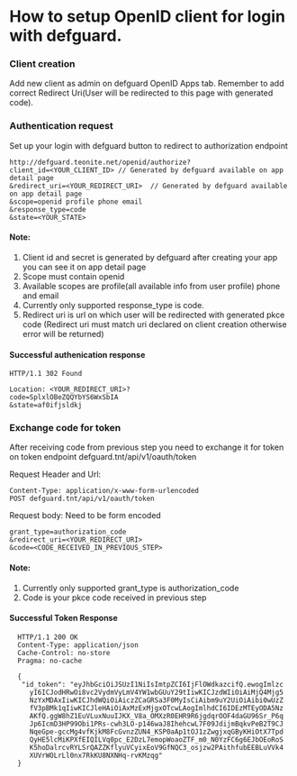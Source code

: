 # How to setup OpenID client for login with defguard.

### Client creation

Add new client as admin on defguard OpenID Apps tab. Remember to add correct Redirect Uri(User will be redirected to this page with generated code).

### Authentication request

Set up your login with defguard button to redirect to authorization endpoint

```
http://defguard.teonite.net/openid/authorize?
client_id=<YOUR_CLIENT_ID> // Generated by defguard available on app detail page
&redirect_uri=<YOUR_REDIRECT_URI>  // Generated by defguard available on app detail page
&scope=openid profile phone email
&response_type=code
&state=<YOUR_STATE>
```

#### Note:

1. Client id and secret is generated by defguard after creating your app you can see it on app detail page
2. Scope must contain openid
3. Available scopes are profile(all available info from user profile) phone and email
4. Currently only supported response_type is code.
5. Redirect uri is url on which user will be redirected with generated pkce code (Redirect uri must match uri declared on client creation otherwise error will be returned)

#### Successful authenication response

```
HTTP/1.1 302 Found

Location: <YOUR_REDIRECT_URI>?
code=SplxlOBeZQQYbYS6WxSbIA
&state=af0ifjsldkj
```

### Exchange code for token

After receiving code from previous step you need to exchange it for token
on token endpoint defguard.tnt/api/v1/oauth/token

Request Header and Url:

```
Content-Type: application/x-www-form-urlencoded
POST defguard.tnt/api/v1/oauth/token
```

Request body:
Need to be form encoded
```
grant_type=authorization_code
&redirect_uri=<YOUR_REDIRECT_URI>
&code=<CODE_RECEIVED_IN_PREVIOUS_STEP>
```

#### Note:

1. Currently only supported grant_type is authorization_code
2. Code is your pkce code received in previous step

#### Successful Token Response

```
  HTTP/1.1 200 OK
  Content-Type: application/json
  Cache-Control: no-store
  Pragma: no-cache

  {
   "id_token": "eyJhbGciOiJSUzI1NiIsImtpZCI6IjFlOWdkazcifQ.ewogImlzc
     yI6ICJodHRwOi8vc2VydmVyLmV4YW1wbGUuY29tIiwKICJzdWIiOiAiMjQ4Mjg5
     NzYxMDAxIiwKICJhdWQiOiAiczZCaGRSa3F0MyIsCiAibm9uY2UiOiAibi0wUzZ
     fV3pBMk1qIiwKICJleHAiOiAxMzExMjgxOTcwLAogImlhdCI6IDEzMTEyODA5Nz
     AKfQ.ggW8hZ1EuVLuxNuuIJKX_V8a_OMXzR0EHR9R6jgdqrOOF4daGU96Sr_P6q
     Jp6IcmD3HP99Obi1PRs-cwh3LO-p146waJ8IhehcwL7F09JdijmBqkvPeB2T9CJ
     NqeGpe-gccMg4vfKjkM8FcGvnzZUN4_KSP0aAp1tOJ1zZwgjxqGByKHiOtX7Tpd
     QyHE5lcMiKPXfEIQILVq0pc_E2DzL7emopWoaoZTF_m0_N0YzFC6g6EJbOEoRoS
     K5hoDalrcvRYLSrQAZZKflyuVCyixEoV9GfNQC3_osjzw2PAithfubEEBLuVVk4
     XUVrWOLrLl0nx7RkKU8NXNHq-rvKMzqg"
  }
```

